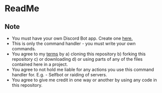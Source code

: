 # ReadMe

## Note
- You must have your own Discord Bot app. Create one [here.](https://discordapp.com/developers/applications/me)
- This is only the command handler - you must write your own commands.
- You agree to my [terms](https://github.com/Broken-Admin/DiscordBotCommandHandler/blob/master/Terms.md) by a) cloning this repository b) forking this repository c) or downloading d) or using parts of any of the files contained here in a project.
- You agree to not hold me liable for any actions you use this command handler for. E.g. - Selfbot or raiding of servers.
- You agree to give me credit in one way or another by using any code in this repository.